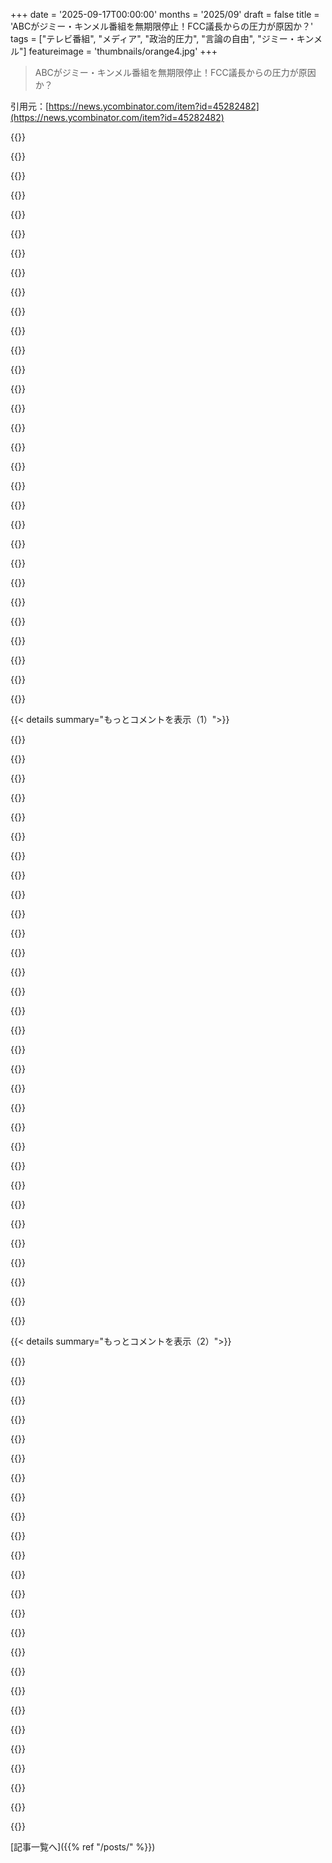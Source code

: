 +++
date = '2025-09-17T00:00:00'
months = '2025/09'
draft = false
title = 'ABCがジミー・キンメル番組を無期限停止！FCC議長からの圧力が原因か？'
tags = ["テレビ番組", "メディア", "政治的圧力", "言論の自由", "ジミー・キンメル"]
featureimage = 'thumbnails/orange4.jpg'
+++

> ABCがジミー・キンメル番組を無期限停止！FCC議長からの圧力が原因か？

引用元：[https://news.ycombinator.com/item?id=45282482](https://news.ycombinator.com/item?id=45282482)




{{<matomeQuote body="Kimmelの発言は正直信じられないくらい大したことないよ。Jon Stewartが昔言ってたことの10%も辛辣じゃない。Sinclairの公式プレスリリースが「不適切」とだけ言ってFCCの介入を求めるのはおかしいね。これは「気に入らなければ潰す。口実なんていらない」っていう脅しメッセージだよ。" userName="dada78641" createdAt="2025/09/18 10:21:59" color="#ff5733">}}




{{<matomeQuote body="クリップ全体を見たい人は、彼のYouTubeチャンネルをチェックしてね（今のところ）。問題の動画はこれだよ: https://www.youtube.com/watch?v=aHT7ICvMtlA (2025年9月16日) と https://www.youtube.com/watch?v=-j3YdxNSzTk (2025年9月15日)。" userName="fhdkweig" createdAt="2025/09/18 17:04:46" color="#785bff">}}




{{<matomeQuote body="Kimmelの「やつらの一人」って発言、おかしいでしょ。同じ党の人間を殺すわけないじゃん？あれはシューターが白人男性で、みんな白人男性は同じ側で敵だって思ってるから、意味が通じるんだ。分断を煽る「我々対彼ら」のメンタリティだね。Kimmel自身も政治利用してる偽善者だよ。本当にサイコパスじゃない？" userName="hnuser123456" createdAt="2025/09/18 18:53:09" color="#ff5733">}}




{{<matomeQuote body="あの銃撃事件の後、「シューターはMAGAで、チャーリー・カークがMAGAらしくなかったから殺した」っていうフェイクニュースが大量に流れたよね。MAGAシャツを着たフォトショップ画像が何百万回もシェアされたし、「groyper」って言葉も広まった。Google Trendsを見ると、その影響がわかるよ。Kimmelが「MAGAの一員ではないかのように見せかけようとしている」って言ったのをみんな誤解してるんだ。情報源はここだよ: [1] https://xcancel.com/CollinRugg/status/1966575444435890341 [2] https://trends.google.com/trends/explore?date=all&q=groyper&... [3] https://hn.algolia.com/?dateRange=all&page=0&prefix=true&que..." userName="somenameforme" createdAt="2025/09/19 04:12:41" color="#785bff">}}




{{<matomeQuote body="その写真って見たことないし、フェイクニュースの根拠になってる情報源（[1] https://mediabiasfactcheck.com/trending-politics/）も怪しいな。「groyper」の件は、弾薬の刻印とかハロウィン衣装に基づいているはずだけど、それは否定されてないんじゃない？[2] https://www.politico.com/news/magazine/2025/09/17/how-charli... いずれにせよ、Kimmelの発言とは関係ないけど、殺人事件は悲劇だよね。" userName="croon" createdAt="2025/09/19 06:54:01" color="#ff5733">}}




{{<matomeQuote body="「同じ党の人間を殺すわけない」って考え方は、アメリカの政府がダメになる理由だと思うよ。勝者総取りの投票制度が、みんなを二元的に考えさせてるんだ。党内に異論があるはずなのに、それが無視されてる。この国はもっと選択肢が必要なのに、システムがそれを許さない。本当に欠陥だらけだね。" userName="slg" createdAt="2025/09/18 21:18:49" color="#ff5733">}}




{{<matomeQuote body="低評価はつけないけど、同意もできないな。Kimmelは犯人がMAGAだって示唆したけど、否定できるような言い方だった。ああいうメディアエリートのレトリックが、社会の分断と殺し合いを招いてるんだから、Kimmelは番組を降りるべきだよ。引用自体は穏やかだけど、昔のGlen Beckの件みたいにさ。" userName="notmyjob" createdAt="2025/09/18 14:32:03" color="#38d3d3">}}




{{<matomeQuote body="まさにライヒスターク放火事件とかホルスト・ヴェッセル事件みたいなもんじゃん。お決まりの手口だね。" userName="tharmas" createdAt="2025/09/18 13:10:02" color="">}}




{{<matomeQuote body="フェイク画像を流した情報源は、常にデマと扇動を投稿するフォロワー500万人のアカウントだよ。そのアカウントは、彼がグロイパーだと主張したのと同じものなんだ。ストリームをチェックすれば、もっとたくさんの馬鹿げた主張が見つかるよ。<br>人々はそれを何の疑いもなく繰り返して、同じデマを引用し、それがソーシャルメディアのスタイルだね。例えば、ここでAnandtechの議論に出てきたし、Hacker Newsにも数十件投稿されたってリンクもしたよ。Reddit、X、Facebookなんてひどいもんだよね。<br>[1] - https://xcancel.com/YourAnonCentral<br>[2] - https://forums.anandtech.com/threads/charlie-kirk-shot-in-th..." userName="somenameforme" createdAt="2025/09/19 08:08:21" color="#785bff">}}




{{<matomeQuote body="トランプとその仲間って、ほんと一番の“スノーフレーク”だよね。ちょっとでも彼らの考えと違うと、政府の力を使って罰しようとするんだから。誰が何を言おうと考えようと関係なく、一度「悪い」と決めつけたら、いつも最悪の出来事として大騒ぎする。議論も、何が本当に起こったかの兆候も、事実も関係ない。全部嘘と脅しなんだ。<br>https://www.independent.co.uk/tv/news/trump-free-speech-abc-..." userName="duxup" createdAt="2025/09/18 13:31:07" color="">}}




{{<matomeQuote body="CGPgreyの動画を14年前に見たから、多数決制度（FPTP）の問題点はよく知ってるよ。意見を二極化して、どちらかの側に付く必要なんてないんだ。もし順位選択投票に変える提案が出たら、喜んで賛成票を投じるね。そうなれば、みんなもっと批判的に考えるようになるだろうし。" userName="hnuser123456" createdAt="2025/09/18 22:33:43" color="">}}




{{<matomeQuote body="やっぱり、その写真は主張とは関係ないと思うし、僕のコメントの他の部分を全部無視してるよね。<br>「ロビンソンが膨らむドナルド・トランプの背中に乗っていたり、今や時代遅れのalt-rightミームでグロイパーのマスコットに進化したペペ・ザ・フロッグのゴプニク派生として仮装しているハロウィンの写真」とか、「グロイパーたちは、カークが十分に過激な保守派ではないと考えて、長年彼の公の場での出演で嫌がらせをしてきたんだ」とかね。<br>これは、たとえ誤りだと判明しても誤情報にはならない。なぜなら、犯人がどっちの思想に傾いているかとは関係ないから。" userName="croon" createdAt="2025/09/19 08:11:26" color="">}}




{{<matomeQuote body="キンメルがその主張を広めたんだ。左翼は彼よりもずっと多くの人にフェイクニュースを広めてきたんだよ。嘘がひどすぎて、左翼は集団で現実から乖離してる。<br>YouGovの調査だと、民主党員はカークの犯人が右翼だと信じてるか、よく分からないと思ってる。The Atlanticでさえ、これが馬鹿げてると認めざるを得なかったんだ。<br>彼らは自分たちを慰めてるだけで、右翼でカークが殺されて喜んでる奴なんていないよ。これは、左翼が意図的にみんなを混乱させようとしたから起こったことなんだ。<br>彼らの安全な場所Blueskyでさえ、そう認めてるんだからね。<br>「どうせみんな彼がGroyperだと主張した方がいい。この場合、真実よりも物語の方が重要だ」<br>「ニュースを嘘で埋めるのは良いことだ」<br>「過去1週間、殺人犯が右翼の一員だったと繰り返し言ったことが、彼らの勢いを削ぐのに役立ったかもしれない。それが結局真実かどうかに関わらず、当面の間は修辞的に有効だった。これで次の話題に移れる」<br>これらの戦術は有効なんだよ。インターネットは、カークが右翼過ぎなかったために殺されたと本気で信じる左翼で溢れてるし、現実に戻そうとする人には「右翼の情報源は読まない」みたいな返事が来る。まさに自作自演の狂気のフィルターバブルだね。" userName="qcnguy" createdAt="2025/09/19 08:31:33" color="#ff5733">}}




{{<matomeQuote body="僕がアメリカ政府への批判に同意したのに、僕への批判を飛ばしたのが面白いね。その二つをはっきりと結びつけたのにさ。もし「意見を二元化してどちらかの側に付く必要はない」って知ってるなら、なんで君の最初のコメントは問題を二元的に縮小したんだい？右側からでもカークに反対することが可能だと認められるかな？" userName="slg" createdAt="2025/09/18 23:32:50" color="">}}




{{<matomeQuote body="それは誠実に振る舞うことの線引きをどこに引くかによるよね。アントニン・スカリア判事の2011年の上院司法委員会公聴会での冒頭陳述は、見る価値があるよ。<br>彼が示唆したように、「ザ・フェデラリスト」を最初から最後まで読む価値はもっとあるね。建国者たちが、今の僕たちが置かれているような状況をどれほど深く考えていたか、本当に驚きだよ。<br>https://www.youtube.com/watch?v=Ggz_gd--UO0" userName="emchammer" createdAt="2025/09/18 16:45:08" color="">}}




{{<matomeQuote body="薬莢には「捕まえろ、ファシスト」みたいなことが刻まれてたから、あの射手が左翼のプロパガンダにどっぷり浸かってたのは明らかだよね。今は二つの政党からしか選べないから、こんなことになっちゃうんだ。彼はルイージみたいにヒーローになりたかったのかもしれないけど、結局ただの変人だよ。" userName="hnuser123456" createdAt="2025/09/19 00:10:48" color="">}}




{{<matomeQuote body="アメリカは二大政党制になるように設計されてないんだ。多数決制度（FPTP）でもたくさんの政党が存在できるよ。イギリスがいい例だね。<br>アメリカに二大政党しかないのは、両方の政党が内部的にすごくオープンだからだよ。部外者でも党に入って乗っ取ることができるんだ。共和党がトランプになったのもそのためさ。<br>もし二つの政党がもっと内部的に民主的じゃなかったら、イギリスと同じ状況になってたかもね。そこには二つの主要政党と、時々連立を組むけど、主にたくさんの票を取るって脅しをかけて主要政党を動かす小さい政党がたくさんいるんだよ。" userName="qcnguy" createdAt="2025/09/19 08:08:55" color="">}}




{{<matomeQuote body="「キンメルがそんなこと言ったって？どこで？あなたの投稿の全てがその主張に基づいているのに、全然根拠がないじゃん。」" userName="croon" createdAt="2025/09/19 09:23:10" color="">}}




{{<matomeQuote body="「ダウンボートしてる人が気になるなら、誰がジョークを書いたか調べるべきだね。みんなKimmelが自分で書いたと思ってるけど、チームの誰かの可能性が高い。もしかしたら彼は”はめられた”のかもしれないし、もっと話がありそう。」" userName="notmyjob" createdAt="2025/09/18 15:41:40" color="">}}




{{<matomeQuote body="「”The F.C.C. Threatened to Punish Kimmel ‘the Hard Way.’ ABC Made It Easy.”っていう記事だね。これ読んどきな。https://www.nytimes.com/2025/09/18/arts/television/jimmy-kim...」" userName="belter" createdAt="2025/09/18 21:15:55" color="#ff33a1">}}




{{<matomeQuote body="「投稿の編集はもう終わった？殺人者がgroyperだっていう情報源は偽情報アカウントだけじゃん。君が言ってることは、その偽情報を支持しようとする後付けの努力で、かなり意味不明だよ。Spotifyプレイリストとか、8年前にRobinsonがTrump人形に乗ってたとか？そんなんで証拠になるなら、君は明らかに騙されてるって気づくべきだよ。https://www.dailymail.co.uk/news/article-15092455/Trump-cost...」" userName="somenameforme" createdAt="2025/09/19 08:40:15" color="#38d3d3">}}




{{<matomeQuote body="「anti-federalist papersも読むといいよ。Constitutionの弱点に対する彼らの批判は、その弱点がどう悪用されてきたかを正確に予測してる。議論の両側が権力と人間の本質を理解してたんだ。」" userName="tastyfreeze" createdAt="2025/09/18 16:58:21" color="">}}




{{<matomeQuote body="「彼は”MAGA Gangは、Charlie Kirkを殺したこの少年を彼らの仲間以外だと特徴づけようと必死で、そこから政治的ポイントを得ようと必死”って言ったんだ。これってRobinsonが右翼だっていう嘘の繰り返しだよ。100％間違ってる。彼はこれを言ったことで解雇されて当然。妄想的なデマだからね。」" userName="qcnguy" createdAt="2025/09/19 10:01:26" color="#ff33a1">}}




{{<matomeQuote body="「FCCがGlenn Beckを狙ったって？いつ？」" userName="queenkjuul" createdAt="2025/09/18 16:43:09" color="">}}




{{<matomeQuote body="「この件で知ったんだけど、ABCみたいな放送免許の保持者は、公共の利益に資する義務があるんだね。免許数が限られてて無料で放送されてるからだろうけど。これは運営上の重要な義務で、ケーブル局には当てはまらない。だからFox NewsやMSNBCはABCよりはるかに自由なんだ。国内の暗殺事件についてジョークを言うのはバカだったし、『MAGA GangがCharlie Kirkを殺した少年を仲間以外だと必死で特徴づけようとどん底だ』って言ったのも超バカ。政治の過激化がこれを議論可能にしてるだけ。もし逆だったら、Kimmelがクビになることに誰も文句言わないはずだよ。」" userName="somenameforme" createdAt="2025/09/19 04:53:22" color="#38d3d3">}}




{{<matomeQuote body="Kirkさんのことは射殺事件のニュースで初めて知ったんだ。問題のクリップ（コメディアンは知らないけど）を見たけど、暗殺を笑いものにしてるんじゃなく、JD Vanceを揶揄してるんだよ。悲劇、特に分断を生むようなものを茶化すのは絶対反対だけど、これはそうじゃないと思うな。" userName="rich_sasha" createdAt="2025/09/18 18:08:11" color="">}}




{{<matomeQuote body="Jon StewartとJimmy Kimmelはどっちも面白い反政府的な番組をやってるけど、Jon Stewartのはちょっとおバカで表面的、影響も小さい、視野が狭いって感じ。Kimmelの方はもっと影響力があって真剣、反対意見を生み出す力があるんだよね。" userName="tsoukase" createdAt="2025/09/19 13:19:14" color="">}}




{{<matomeQuote body="KimmelはKirkさんのことじゃなくて、彼の死に対する政治的な反応を議論したんだよ。これって彼の家族と法律を尊重する、すごく良い行動じゃない？何が問題なのか全然わからないな。企業やメディア、政治家が、いったいどれだけひざまずけば、誰かが立ち上がって「もう十分だ」って言うんだろうね？" userName="shirro" createdAt="2025/09/18 02:58:03" color="#785bff">}}




{{<matomeQuote body="問題はね、今のアメリカは事実上の王様が支配してるってことだよ。そいつは国家の力を使って、企業も人も自分の思い通りに動かしてるんだ。" userName="FranzFerdiNaN" createdAt="2025/09/18 07:43:43" color="">}}




{{<matomeQuote body="それに、かなり多額のお金が絡んでるんだから、企業として行動したABCを責めることはできないよね。詳しくはここを見てみたら？<br>https://latenighter.com/news/jimmy-kimmels-removal-comes-ami..." userName="sharken" createdAt="2025/09/18 10:57:42" color="#ff5c5c">}}




{{< details summary="もっとコメントを表示（1）">}}

{{<matomeQuote body="問題は、KimmelがTrumpに言いがかりの口実を与えちゃったってことだよ。それが彼らを追及するのに十分だったんだ。" userName="Pxtl" createdAt="2025/09/18 04:28:18" color="">}}




{{<matomeQuote body="アメリカ合衆国憲法修正第1条は、俺がお前のことを「アホ」って言う権利を守ってるんだ。それに、政府が「お前はアホだ」ってだけで罰することを禁じてるんだよ。" userName="ceejayoz" createdAt="2025/09/18 10:36:40" color="">}}




{{<matomeQuote body="その議論も理解できるよ。第一条修正案には触れてないけどね。啓蒙主義の枠組みの中での基礎科学の要件でもあるし。xkcdの趣旨もわかるし有効な文脈もある。でもこれは違うな。この反論は、先見性が全くない視点を強調してるだけだね。" userName="raxxorraxor" createdAt="2025/09/18 11:09:06" color="">}}




{{<matomeQuote body="俺の視点から言えばさ、「友達や雇い主に俺がアホだと指摘できない」なんてのは、言論の自由がないってことだよ。第一条修正案があるかどうかは関係ない。ましてや、指摘してるのが政府なら、それは二重にひどい話だね。" userName="ceejayoz" createdAt="2025/09/18 11:17:37" color="#45d325">}}




{{<matomeQuote body="「企業だからABCを責められない」って言うけど、それは違うね。これから多くの人がABCの行動を責めるはずだよ。" userName="justin66" createdAt="2025/09/18 12:32:15" color="">}}




{{<matomeQuote body="君が何を言いたいのかもわからないな。政治的意見で人を排除するのが問題なんだよ。Jimmy Kimmelにもそれが起こったのかも。<br>自由に人と関われるのは当然だけど、大人として異なる意見に耐えるべきでしょ。そうじゃないとまともな対話はできないよ。" userName="raxxorraxor" createdAt="2025/09/18 11:34:10" color="#45d325">}}




{{<matomeQuote body="「政治的意見で人を排除するのが問題」じゃない。誰がその行動をしているかが問題なんだよ。違法な発言と失礼な発言は違う。俺のボスは俺の意見を違法とは言えないけど、俺をクビにはできる。<br>俺は感情的になって、お前をバカ野郎と公に罵って、連絡を絶つこともできる。それは合法で、俺の表現と結社の自由の一部だ。" userName="ceejayoz" createdAt="2025/09/18 12:09:15" color="#38d3d3">}}




{{<matomeQuote body="「無期限」が解雇なのか1週間の謹慎なのか、今日中に説明がないならHulu/Disney+をキャンセルする。すぐに再加入できるから、数字で警告を見せてやるよ。" userName="_DeadFred_" createdAt="2025/09/18 15:24:09" color="">}}




{{<matomeQuote body="「政治的意見で人が排除されるのが問題」じゃないって意見には全く同意できないね。意見によって研究から排除されるなら、まるで教会を再設置するようなものだ。<br>今回はTrumpが直接関わってるけど、以前は政府の裏で動くNGOや企業が同じことをやってた。<br>「言論の自由」は、報復や検閲、法的制裁を恐れずに意見を表明できる原則だ。Wikipediaを見れば、報復が何を意味するか、簡単なことだとわかるはずだろ？" userName="raxxorraxor" createdAt="2025/09/18 14:41:45" color="#ff5c5c">}}




{{<matomeQuote body="このスレッドの他の場所でリンクされてたJimmy KimmelのYouTubeクリップを今日見た後、すぐにDisney+のサブスクリプションをキャンセルしたよ。「Jimmy Kimmelのキャンセル」を理由にして、しばらくは再加入しない（新しいAlienのTV番組は見る価値があるらしいけど）。<br>保守派からだろうとリベラル派からだろうと、キャンセルカルチャーは嫌いだ。コメディは社会規範を超えて境界を押し広げられるべきだけど、Kimmelのネタは全く無害だった。<br>https://www.youtube.com/watch?v=-j3YdxNSzTk&t=123s" userName="Anthony-G" createdAt="2025/09/18 22:07:28" color="#785bff">}}




{{<matomeQuote body="いや、責められるよ。金が何でも許される言い訳にはならないからな。" userName="malfist" createdAt="2025/09/18 12:15:40" color="">}}




{{<matomeQuote body="もし教会が政府になったら、それは…政府だ。「お前の発言はひどい」と「お前の発言がひどいから投獄する権限がある」は全然違う。<br>俺たちが話してるのは、Jimmy Kimmelの雇用主が政府から彼の発言を罰するよう脅されてる状況だ。その発言は別に失礼なものでもなかったしな。" userName="ceejayoz" createdAt="2025/09/18 14:58:23" color="#45d325">}}




{{<matomeQuote body="「株価のためにファシズムに屈する必要があった」なんて許されないだろ。企業は雇用を生み出し、社会で価値ある機能を果たし、競争によって権力が分散されることで専制政治に対する保護になるって何度も言われてきたのに、全然役に立たなかったな。" userName="UncleMeat" createdAt="2025/09/18 12:15:42" color="#45d325">}}




{{<matomeQuote body="ABCから何の声明もないからキャンセルした。<br>課金日までにAlienのドラマを見れるなら、普通の人間でTV番組を楽しめる人なら見る価値はあるよ。" userName="_DeadFred_" createdAt="2025/09/19 04:18:27" color="">}}




{{<matomeQuote body="企業は数十億ドル規模の取引に動機づけられてて、これは今回も同じ。今の状況を変えるにはDisney+の大量解約が必要だけど、それはあんまりありそうにないね。" userName="sharken" createdAt="2025/09/18 13:08:54" color="">}}




{{<matomeQuote body="彼はDisneyにクビにされたんだよ。他の人が政治的圧力でクビになったのと同じようにね。違いがあるとは思えないな。" userName="raxxorraxor" createdAt="2025/09/18 15:46:49" color="">}}




{{<matomeQuote body="オーストラリアの記者がTrumpに、政権復帰後いくら儲けたか、倫理的か尋ねたら、その組織が記者会見から締め出されて、マフィアの親分みたいな脅しまであったんだって。もうUSAに住んでるなら、自分の譲れない一線を決めるべきだね。自由な報道や反対意見がないと、事態はあっという間に動くから、今すぐ決めるんだ。もし標的になりそうなマイノリティなら、脱出戦略を知りたいだろうね。" userName="shirro" createdAt="2025/09/18 04:45:52" color="#38d3d3">}}




{{<matomeQuote body="企業は動機に強く流される、って話だけど、だからこそ非難できるんだよ。数十億ドルの私益が、安定した民主主義と市民社会の維持より優先されるべきじゃない。「株主価値を最大化するための市場原理に従うだけ」なんてのは、2025年には「ただ命令に従っただけ」と同じ言い訳になるだろうね。" userName="ModernMech" createdAt="2025/09/18 14:15:12" color="#ff5733">}}




{{<matomeQuote body="Mussoliniって、ファシズムを国家と企業の融合だって表現しなかったっけ？" userName="queenkjuul" createdAt="2025/09/18 16:45:10" color="">}}




{{<matomeQuote body="俺も誰もやってないけど、理論的には資金を提供したくない企業からこれらのテレビ番組を無料で楽しむ方法があるよね。航海とか、ね…。" userName="compootr" createdAt="2025/09/19 06:07:55" color="">}}




{{<matomeQuote body="Sam Harrisが eloquentlyに言ったように、「クソくらえマネー」を持ってても、実際に「クソくらえ」って言わないなら、何の意味があるんだ？" userName="gengwyn" createdAt="2025/09/18 15:43:40" color="">}}




{{<matomeQuote body="過去24時間でどれだけの人が解約したか知りたいな。俺のソーシャルサークルを見る限り、結構な数かもしれないね。" userName="justin66" createdAt="2025/09/19 01:11:23" color="">}}




{{<matomeQuote body="公平に言って、その通りだね。他の放送局では独裁支配に屈しないメディア人もいるのに、ABCは戦う気がないって示して、ダメな方になっちゃった。もしメディアが一つに独占されて、それが抵抗しなかったら終わりだね。競争って資本主義の本来の機能じゃないけど、政府の規制で強化されてる、資本主義の力への外部チェック機能なんだ。多様な企業がある混合経済は、政府や社会、企業自身へのチェックにもなる。これで、みんなはどこで働くか、誰から買うか、自分に合わないなら独自の事業を始めるかを選べるんだ。" userName="HaZeust" createdAt="2025/09/18 19:22:51" color="#ff5c5c">}}




{{<matomeQuote body="Trumpがオーストラリア首相に記者のことを告げ口するとか、マジでどうかしてるよ。もしBidenが汚職についてTrumpみたいに答えたらどうなるか想像できないね。でも、前の大統領で仮想通貨詐欺とか時計や聖書を売るなんて人はいなかったから、仮説に過ぎないか。毎週のように友達にヤバい話や動画をシェアしても、彼らが全部普通のことみたいに振る舞うのが信じられない。詐欺行為の文脈がなくても、「WTF」ってなることが多すぎるんだよ。" userName="bayesianbot" createdAt="2025/09/18 05:35:20" color="#ff33a1">}}




{{<matomeQuote body="もし誰か興味があるなら、50億ドル以上だよ。このURLを見てね。新しいcrypto tokenがTrump家の富を50億ドル増やしたらしいよ。https://www.cbsnews.com/news/trump-wlfi-world-liberty-financ..." userName="perihelions" createdAt="2025/09/18 08:58:13" color="">}}




{{<matomeQuote body="＞何も問題ないじゃん。lese majesty /s" userName="discordance" createdAt="2025/09/18 03:38:16" color="">}}




{{<matomeQuote body="うん、fascismを支持するのが許されるなら、ちょっとしたcopyright infringementなんて完全に大丈夫だよね。" userName="dinfinity" createdAt="2025/09/19 18:01:48" color="">}}




{{<matomeQuote body="Mel Brooksは正しかったよ。FascismやAuthoritarianismはsatireやmockeryで打ち破られるんだ。そのideologyはあまりにもとんでもないから、そんなscrutinyに耐えられないんだよ。そうでなければ、administrationはなんでちょっとしたjokeをそんなに恐れるんだろうね？" userName="suzdude" createdAt="2025/09/18 06:39:09" color="#ff33a1">}}




{{<matomeQuote body="Joe Rogan系のcomedyは、過去10年でliberalな“cancel culture”と戦うって名目で人気が出たらしいね。かつては支配的なcultureに反抗してたけど、今や目標達成しちゃったから、political rightからのcancel cultureにも戦うのか疑問だなぁ。あんまり期待してないけど、新しいgenerationのcomedianが出てくるかもね。" userName="atoav" createdAt="2025/09/18 07:46:32" color="#785bff">}}




{{<matomeQuote body="Joe Rogan系のcomedy？Fear FactorのhostからRight Wing podcasterになったJoe Roganってcomedyで知られてるの？短いstand up comedyの失敗がpodcastingに転向した理由だと思ってたけど。" userName="LeafItAlone" createdAt="2025/09/18 11:13:33" color="">}}

{{</details>}}




{{< details summary="もっとコメントを表示（2）">}}

{{<matomeQuote body="Roganを少し見たけど、彼がjokeを言ってるのは覚えてないな。彼のguestはRight Wing寄りだけど、彼自身はかなりneutralなinterviewerに見えるよ。" userName="tim333" createdAt="2025/09/18 11:42:32" color="">}}




{{<matomeQuote body="Fascism 1.0の場合、satireとmockery、それに何千台ものSoviet tanksが必要だったんだよ。" userName="NoGravitas" createdAt="2025/09/18 13:47:42" color="#ff33a1">}}




{{<matomeQuote body="第二次世界大戦前には、Hitlerへのmockeryがたくさんあったよね。でも、結局あまり関係なかった。だから、Mel Brooksは尊敬するけど、これは単なるwishful thinkingだよ。" userName="Garlef" createdAt="2025/09/18 07:58:42" color="#38d3d3">}}




{{<matomeQuote body="Soviet tanks、American bombs、British guns、French lives...." userName="suzdude" createdAt="2025/09/18 14:13:55" color="">}}




{{<matomeQuote body="RoganはBidenが革命戦争で空港の話をしたと激怒したけど、実はTrumpの発言だと分かると「間違いだった」って言い訳したんだ。こんな露骨な偏向、いつもだよね。他にも例はあるよ。https://www.newsweek.com/joe-rogan-mocked-botching-joe-biden-statement-republican-presidential-debate-performance-video-fact-check-trump-airports-revolutionary-war" userName="tstrimple" createdAt="2025/09/18 16:52:02" color="#45d325">}}




{{<matomeQuote body="ソ連はフランスの約4.5倍の人口だったのに、フランスの40倍もの死者を出したんだぜ。それなのにフランスが「命」って表現されるのは驚きだよな。" userName="kimbernator" createdAt="2025/09/18 16:58:00" color="">}}




{{<matomeQuote body="ヒトラーの時代に風刺はどうだった？風刺は権威主義を直接防げなくても、炭鉱のカナリアみたいに、ヤバい状況を知らせるすごく効果的な警告役になるんだ。" userName="uncircle" createdAt="2025/09/18 08:31:04" color="">}}




{{<matomeQuote body="「かなり公平」ってのは見る人によるよな。RoganはTrumpの空港発言をBidenの発言と間違えた時、「やっちまった」って認めてたし。Tuckerなんかとは違うんだよ。" userName="tim333" createdAt="2025/09/18 18:02:53" color="">}}




{{<matomeQuote body="これはGavin Newsomがやってることと全く同じだよ。鏡を向けて、Trumpのコミュニケーションがいかにバカげてるか、右派に突きつけてるんだ。" userName="spl757" createdAt="2025/09/18 11:41:49" color="">}}




{{<matomeQuote body="「ソ連の戦車」って引用はちょっとおかしいな。多くの戦車は連合国からのLend-Leaseだったんだ。WW2は「英国の知性、アメリカの鋼鉄、ロシアの血」で勝利したって言われてるよ。" userName="morkalork" createdAt="2025/09/18 17:31:01" color="">}}




{{<matomeQuote body="ナチズムへの最後の高レベルな批判は、1934年のナチスFranz von Papenの演説だった。彼はヒトラーを支持しつつも狂信を批判し、厳しく罰されたんだ。その演説の一部がこれだよ。「批判の言葉が悪意と取られず、絶望した愛国者が国家の敵と烙印を押されないなら…」。言論の自由の皮肉な墓碑銘だね。https://en.wikipedia.org/wiki/Marburg_speech" userName="perihelions" createdAt="2025/09/18 09:18:23" color="#38d3d3">}}




{{<matomeQuote body="ソ連の死傷者（民間人含む）は桁外れだった。「ロシアの血」なんて控えめすぎる表現だよ。Lend-Leaseは主にUK向けで、ソ連への割合はWikipediaによると「戦時生産の8%」だったんだ。詳しいデータはここを見てくれ。<br>https://en.wikipedia.org/wiki/World_War_II_casualties#/media/File:World_War_II_Casualties.svg<br>https://en.wikipedia.org/wiki/World_War_II_casualties<br>https://en.wikipedia.org/wiki/Lend-Lease<br>https://en.wikipedia.org/wiki/Soviet_combat_vehicle_production" userName="seadan83" createdAt="2025/09/19 03:11:10" color="#ff5733">}}




{{<matomeQuote body="Moominsの作者Tove Janssonは、1944年にナチスを風刺した絵をちゃんと発表できたんだって。すごいよな。https://www.openculture.com/2020/11/before-creating-the-moomins-tove-jansson-made-anti-hitler-cartoons-for-an-anti-fascist-magazine.html" userName="sharken" createdAt="2025/09/18 11:07:22" color="#ff33a1">}}




{{<matomeQuote body="RoganはBidenの口から出た発言（実際はTrump）を「失格だ」って言ったんだ。「こんな話し方する奴はクビだ」ってさ。でもTrumpの発言だと分かると、態度を急変させて、最終的にはTrumpを支持しちゃったんだよね。ダブルスタンダードじゃない？<br>https://www.cnn.com/2024/11/04/politics/joe-rogan-trump-endorsement-election-eve" userName="ceejayoz" createdAt="2025/09/18 18:42:35" color="#ff5733">}}




{{<matomeQuote body="彼らは理解してないか、ふりをしてるだけだね。この戦術は恥を知る人にしか効かないんだよ。昔の政治家は合意のセックスでも辞任してたのにさ。<br>" userName="ceejayoz" createdAt="2025/09/18 12:16:28" color="">}}




{{<matomeQuote body="Joe Roganは30年以上スタンドアップコメディアンをやってるし、2024年8月3日にはNetflixでスペシャル『Joe Rogan: Burn the Boats』が公開されたばかりだよ。Austinにコメディクラブも持ってるし、コメディアン界でかなり顔が利くだろうね。<br>[1] https://www.comedyinyoureye.com/post/inside-the-comedy-club-..." userName="seadan83" createdAt="2025/09/19 03:18:26" color="#45d325">}}




{{<matomeQuote body="「彼は基本的にかなり中立的なインタビュアーだ」って意見、10年前ならまだマシだったかもね。でも2025年にそれを本気で言える人はいないと思うけど。<br>" userName="fknorangesite" createdAt="2025/09/19 00:20:56" color="">}}




{{<matomeQuote body="彼らのつまらないユーモアは「キャンセルカルチャー」を攻撃することに依存してるんだ。それが唯一の芸で、視聴者もそれを求めてる。それがなきゃ彼らの”コメディ”は面白くないし、大統領が全国ニュースで既にトランスの人々を攻撃してる状況で、彼らをからかうのは全然笑えないよ。<br>" userName="karmakurtisaani" createdAt="2025/09/18 08:12:39" color="#785bff">}}




{{<matomeQuote body="たとえばSouth Parkみたいに、最初から明確にどっちにも属してない立場で始める必要があるってのが、俺の全く根拠のない見方だね。一度どちらかの方向で戦い始めると、視聴者が定着した後に反対方向にパンチし始めるのは、かなりのファンを失うからほぼ無理だと思うよ。<br>" userName="kimbernator" createdAt="2025/09/18 17:00:47" color="">}}




{{<matomeQuote body="彼らはNetflixスペシャルやスポンサー付きポッドキャストで「キャンセルカルチャー」と戦い、もう何も言えないって文句を言ってたんだ。こいつらはみんな、脳みそが焼けた詐欺師で、銀行口座以外に何の価値もないクソ野郎だよ。<br>" userName="thrance" createdAt="2025/09/18 18:19:39" color="">}}




{{<matomeQuote body="ドイツ国内では、これが最後の高レベルの公的な批判だったね。もちろんナチスは他の場所では批判や風刺の対象だったけどさ。彼らが敗北してヒトラーがバンカーで自殺するまで、『Hitler Has Only Got One Ball』みたいな歌が歌われてたよ。<br>" userName="tim333" createdAt="2025/09/18 11:27:37" color="">}}




{{<matomeQuote body="＞ファシズムや権威主義は風刺や嘲笑で打ち負かされる。<br>ナポレオンは彼を批判する新聞を全部閉鎖したし、彼が倒されたのはWaterlooが原因だ（実際は主にロシア侵攻という自らの愚行のせいだけど）。権威主義が風刺で打ち負かされたって記録はどこにもないと思うよ、権威主義者が風刺を閉鎖するからね。アメリカにもSolidarnośćが必要な時が来たみたいだ。<br>" userName="insane_dreamer" createdAt="2025/09/18 20:20:35" color="#ff5733">}}




{{<matomeQuote body="Joe Roganは80〜90年代のスタンドアップコメディアンで、ハリウッドのThe Comedy Storeで公演してたんだ。俺は彼を面白いとは思わないけど、30年近くあの世界にいたなら、プロのコメディアンとしての経歴があるってことだよね。俺が言及してたのは、彼を批判する人たちが”Rogansphere”と呼ぶ特定の考え方だよ。これはJoe Rogan、彼のポッドキャスト、Austin（コメディ）クラブ、そしてYouTubeやポッドキャストで互いを宣伝し合う頻繁なゲストや関連ポッドキャスター／コメディアンたちを巡る、緩やかなメディア／コメディのエコシステムのことだ。このネットワークは、「反woke」や右寄りの物語を「言論の自由」の旗印の下で正常化するために台頭したんだ。「キャンセルカルチャー」という言葉が広まった頃、これはかなり人気のあるニッチだった。当時、多くの（アメリカの）左寄りの人々でさえ、リベラル派の言葉遣いへの規制の試みに不満を表明してたからね。この人気のニッチはコメディ界で特に顕著で、何を誰についてジョークを言えるかについての議論が盛んだった。Joe Roganがその話題に注目を集める上で大きな役割を果たしたから、俺は皮肉を込めて「Joe Rogan school of comedy」と呼んだんだ。俺だけじゃなく、コメディアンのMarc Maronもこのビデオで俺より上手く説明してるよ：https://www.youtube.com/watch?v=u_N4W05eyto&t=307s" userName="atoav" createdAt="2025/09/18 17:42:19" color="#ff5c5c">}}




{{<matomeQuote body="正直言って、トランプ支持者たちはその馬鹿らしさを理解してないと思うよ。もし他の政治家が繰り返すだけで簡単に理解できるなら、最初からトランプを支持なんてしてないだろうね。Gavin Newsomがやってるのは、もっと巧妙だと思うな。彼は民主党支持者たちに、「ここにトランプを嘲笑したり揶揄したりする気のあるヤツがいるぞ」ってシグナルを送ってるんだ。というのは、既存の民主党員はそれすらも恐れてたからね。それがトランプの時代に民主党の支持率がまだ低い理由を説明してるんだよ。<br>" userName="yongjik" createdAt="2025/09/18 20:59:06" color="#785bff">}}

{{</details>}}



[記事一覧へ]({{% ref "/posts/" %}})
